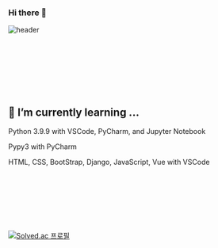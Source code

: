 ### Hi there 👋

![header](https://capsule-render.vercel.app/api?type=slice&color=E3A6AE&height=300&section=header&text=minguno.&fontSize=90&fontAlign=72)

<br></br>
<br></br>
<br></br>

🌱 I’m currently learning ...
---
Python 3.9.9 with VSCode, PyCharm, and Jupyter Notebook

Pypy3 with PyCharm

HTML, CSS, BootStrap, Django, JavaScript, Vue with VSCode

<br></br>
<br></br>
<br></br>

[![Solved.ac 프로필](http://mazassumnida.wtf/api/v2/generate_badge?boj=lifewithoutcucmber)](https://solved.ac/lifewithoutcucmber/)

<!--
**minguno/minguno** is a ✨ _special_ ✨ repository because its `README.md` (this file) appears on your GitHub profile.

Here are some ideas to get you started:

- 🔭 I’m currently working on ...
- 🌱 I’m currently learning ...
- 👯 I’m looking to collaborate on ...
- 🤔 I’m looking for help with ...
- 💬 Ask me about ...
- 📫 How to reach me: ...
- 😄 Pronouns: ...
- ⚡ Fun fact: ...
-->
